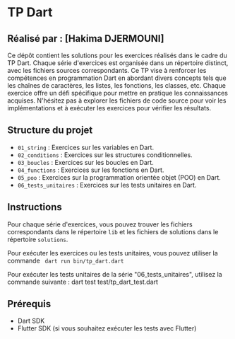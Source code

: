 # TP Dart

## Réalisé par : [Hakima DJERMOUNI]

Ce dépôt contient les solutions pour les exercices réalisés dans le cadre du TP Dart.
Chaque série d'exercices est organisée dans un répertoire distinct, avec les fichiers sources correspondants.
Ce TP vise à renforcer les compétences en programmation Dart en abordant divers concepts tels que les chaînes de caractères, les listes, les fonctions, les classes, etc. Chaque exercice offre un défi spécifique pour mettre en pratique les connaissances acquises.
N'hésitez pas à explorer les fichiers de code source pour voir les implémentations et à exécuter les exercices pour vérifier les résultats.

## Structure du projet

- `01_string` : Exercices sur les variables en Dart.
- `02_conditions` : Exercices sur les structures conditionnelles.
- `03_boucles` : Exercices sur les boucles en Dart.
- `04_functions` : Exercices sur les fonctions en Dart.
- `05_poo` : Exercices sur la programmation orientée objet (POO) en Dart.
- `06_tests_unitaires` : Exercices sur les tests unitaires en Dart.

## Instructions

Pour chaque série d'exercices, vous pouvez trouver les fichiers correspondants  dans le répertoire `lib` et les fichiers de solutions dans le répertoire `solutions`.

Pour exécuter les exercices ou les tests unitaires, vous pouvez utiliser la commande ` dart run bin/tp_dart.dart`

Pour exécuter les tests unitaires de la série "06_tests_unitaires", utilisez la commande suivante :
dart test test/tp_dart_test.dart


## Prérequis

- Dart SDK 
- Flutter SDK (si vous souhaitez exécuter les tests avec Flutter)

